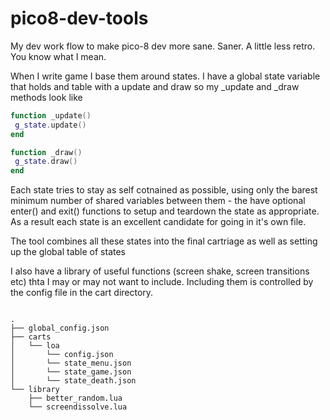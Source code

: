 # pico8-dev-tools
My dev work flow to make pico-8 dev more sane.  Saner.  A little less retro.  You know what I mean.

When I write game I base them around states.  I have a global state variable that holds and table with a update and draw so my _update and _draw methods look like

```lua
function _update()
 g_state.update()
end

function _draw()
 g_state.draw()
end
```

Each state tries to stay as self cotnained as possible, using only the barest minimum number of shared variables between them - the have optional enter() and exit() functions to setup and teardown the state as appropriate.  As a result each state is an excellent candidate for going in it's own file.

The tool combines all these states into the final cartriage as well as setting up the global table of states

I also have a library of useful functions (screen shake, screen transitions etc) thta I may or may not want to include.  Including them is controlled by the config file in the cart directory.

```

.
├── global_config.json
├── carts
│   └── loa
│       └── config.json
│       └── state_menu.json
│       └── state_game.json
│       └── state_death.json
└── library
    ├── better_random.lua
    └── screendissolve.lua
```


